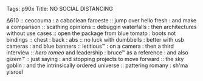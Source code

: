Tags:  p90x
Title: NO SOCIAL DISTANCING
  
∆610 :: ceocouma : a caboclean faroeste :: jump over hello fresh : and make a comparison :: scathing opinions :: debuggin waterfalls : then architectures without use cases :: open the package from blue tomato : boots not bindings :: chest : back : abs :: no luck with dumbbells : better with usb cameras : and blue banners :: letitious™ : on a camera : then a third interview :: _hero romeo_ and leadership : bruce™ as a reference : and also gizem™ :: just saying : and stopping projects to move forward :: the sky goblin : and the intrinsically ordered universe :: pattering romany : sh'ma yisroel  